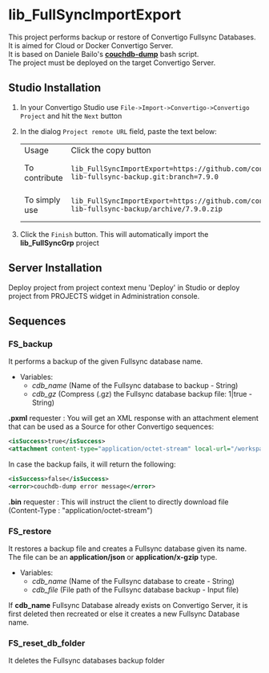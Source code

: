 # lib_FullSyncImportExport #

This project performs backup or restore of Convertigo Fullsync Databases.\
It is aimed for Cloud or Docker Convertigo Server.\
It is based on Daniele Bailo's [**couchdb-dump**](https://github.com/danielebailo/couchdb-dump) bash script.\
The project must be deployed on the target Convertigo Server.

## Studio Installation

1. In your Convertigo Studio use `File->Import->Convertigo->Convertigo Project` and hit the `Next` button
2. In the dialog `Project remote URL` field, paste the text below:
   <table>
     <tr><td>Usage</td><td>Click the copy button</td></tr>
     <tr><td>To contribute</td><td>

     ```
     lib_FullSyncImportExport=https://github.com/convertigo/c8oprj-lib-fullsync-backup.git:branch=7.9.0
     ```
     </td></tr>
     <tr><td>To simply use</td><td>

     ```
     lib_FullSyncImportExport=https://github.com/convertigo/c8oprj-lib-fullsync-backup/archive/7.9.0.zip
     ```
     </td></tr>
    </table>
3. Click the `Finish` button. This will automatically import the __lib_FullSyncGrp__ project

## Server Installation

Deploy project from project context menu 'Deploy' in Studio or deploy project from PROJECTS widget in Administration console.

## Sequences

### FS_backup

It performs a backup of the given Fullsync database name.

- Variables:
    - *cdb_name* (Name of the Fullsync database to backup - String)
    - *cdb_gz* (Compress (.gz) the Fullsync database backup file: 1|true - String)

**.pxml** requester : You will get an XML response with an attachment element that can be used as a Source for other Convertigo sequences:

```xml
<isSuccess>true</isSuccess>
<attachment content-type="application/octet-stream" local-url="/workspace/projects/lib_FullSyncImportExport/dbs/<cdb_name>_backup.json" name="<cdb_name>_backup.json" type="attachment"/>
```
In case the backup fails, it will return the following:
```xml
<isSuccess>false</isSuccess>
<error>couchdb-dump error message</error>
```

**.bin** requester : This will instruct the client to directly download file (Content-Type : "application/octet-stream")

### FS_restore

It restores a backup file and creates a Fullsync database given its name.\
The file can be an **application/json** or **application/x-gzip** type.

- Variables:
    - *cdb_name* (Name of the Fullsync database to create - String)
    - *cdb_file* (File path of the Fullsync database backup - Input file)

If **cdb_name** Fullsync Database already exists on Convertigo Server, it is first deleted then recreated or else it creates a new Fullsync Database name.

### FS_reset_db_folder

It deletes the Fullsync databases backup folder